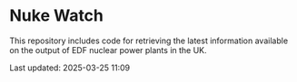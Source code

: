 # Nuke Watch

This repository includes code for retrieving the latest information available on the output of EDF nuclear power plants in the UK.

Last updated: 2025-03-25 11:09